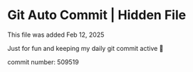 # Git Auto Commit | Hidden File

This file was added Feb 12, 2025

Just for fun and keeping my daily git commit active 🤪

commit number: 509519
